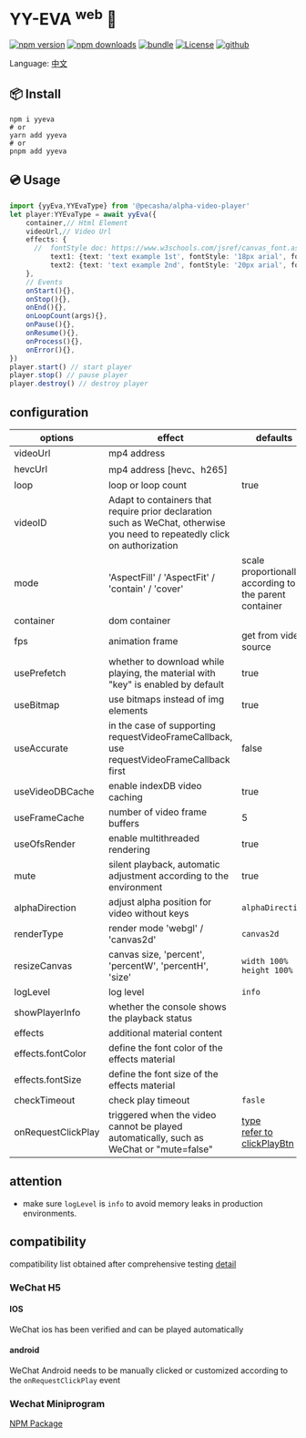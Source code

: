 # YY-EVA <sup>web</sup> 🎁
[![npm version][npm-version-src]][npm-version-href]
[![npm downloads][npm-downloads-src]][npm-downloads-href]
[![bundle][bundle-src]][bundle-href]
[![License][license-src]][license-href]
[![github][github-src]][github-href]

Language: [中文](./README.md)

## 📦 Install
```shell
npm i yyeva
# or
yarn add yyeva
# or
pnpm add yyeva
```
## 💿 Usage
```typescript
import {yyEva,YYEvaType} from '@pecasha/alpha-video-player'
let player:YYEvaType = await yyEva({
	container,// Html Element
	videoUrl,// Video Url
	effects: {
	  //  fontStyle doc: https://www.w3schools.com/jsref/canvas_font.asp
          text1: {text: 'text example 1st', fontStyle: '18px arial', fontColor: '#ff0000'},
          text2: {text: 'text example 2nd', fontStyle: '20px arial', fontColor: 'green'},
	},
	// Events
	onStart(){},
	onStop(){},
	onEnd(){},
	onLoopCount(args){},
	onPause(){},
	onResume(){},
	onProcess(){},
	onError(){},
})
player.start() // start player
player.stop() // pause player
player.destroy() // destroy player
```
## configuration
| options            | effect     | defaults    |required|
|---------------|--------|--------|--------|
|videoUrl|mp4 address||*|
|hevcUrl|mp4 address [hevc、h265]|||
|loop|loop or loop count |true||
|videoID|Adapt to containers that require prior declaration such as WeChat, otherwise you need to repeatedly click on authorization|||
|mode|'AspectFill' / 'AspectFit' / 'contain' / 'cover'|scale proportionally according to the parent container||
|container|dom container||*|
|fps|animation frame|get from video source||
|usePrefetch|whether to download while playing, the material with "key" is enabled by default|true||
|useBitmap|use bitmaps instead of img elements|true||
|useAccurate|in the case of supporting requestVideoFrameCallback, use requestVideoFrameCallback first|false||
|useVideoDBCache|enable indexDB video caching|true||
|useFrameCache|number of video frame buffers|5||
|useOfsRender|enable multithreaded rendering|true||
|mute|silent playback, automatic adjustment according to the environment|true||
|alphaDirection|adjust alpha position for video without keys|`alphaDirection`||
|renderType|render mode 'webgl' / 'canvas2d'|`canvas2d`||
|resizeCanvas|canvas size, 'percent', 'percentW', 'percentH', 'size'|`width 100%` `height 100%`||
|logLevel|log level|`info`||
|showPlayerInfo|whether the console shows the playback status|||
|effects|additional material content|||
|effects.fontColor|define the font color of the effects material|||
|effects.fontSize|define the font size of the effects material|||
|checkTimeout|check play timeout|`fasle`||
|onRequestClickPlay|triggered when the video cannot be played automatically, such as WeChat or "mute=false"|[type](https://github.com/yylive/YYEVA-Web/blob/main/packages/yyeva/src/type/mix.ts#L173) </br> [refer to clickPlayBtn](https://github.com/yylive/YYEVA-Web/blob/main/packages/yyeva/src/helper/polyfill.ts#L39)||

## attention
+ make sure `logLevel` is `info` to avoid memory leaks in production environments.

## compatibility
compatibility list obtained after comprehensive testing [detail](https://github.com/yylive/YYEVA-Web/blob/main/docs/device.en.md)
### WeChat H5
#### IOS
WeChat ios has been verified and can be played automatically
#### android
WeChat Android needs to be manually clicked or customized according to the `onRequestClickPlay` event

### Wechat Miniprogram 
[NPM Package](https://www.npmjs.com/package/yyeva-wechat)


<!-- Badged -->

[npm-version-src]: https://img.shields.io/npm/v/yyeva?style=flat&colorA=18181B&colorB=F0DB4F
[npm-version-href]: https://npmjs.com/package/yyeva
[npm-downloads-src]: https://img.shields.io/npm/dm/yyeva?style=flat&colorA=18181B&colorB=F0DB4F
[npm-downloads-href]: https://npmjs.com/package/yyeva
[bundle-src]: https://img.shields.io/bundlephobia/minzip/yyeva?style=flat&colorA=18181B&colorB=F0DB4F
[bundle-href]: https://bundlephobia.com/result?p=yyeva
[license-src]: https://img.shields.io/github/license/yylive/YYEVA-Web.svg?style=flat&colorA=18181B&colorB=F0DB4F
[license-href]: https://github.com/yylive/YYEVA-Web/blob/main/LICENSE
[github-src]: https://img.shields.io/badge/github-YYEVA-blue?style=flat&colorA=18181B&colorB=F0DB4F
[github-href]: https://github.com/yylive/YYEVA-Web